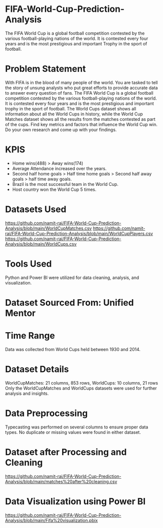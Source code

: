 # FIFA-World-Cup-Prediction-Analysis

The FIFA World Cup is a global football competition contested by the various football-playing
nations of the world. It is contested every four years and is the most prestigious and important
Trophy in the sport of football.


# Problem Statement

With FIFA is in the blood of many people of the world. You are tasked to tell the story of unsung
analysts who put great efforts to provide accurate data to answer every question of fans. The
FIFA World Cup is a global football competition contested by the various football-playing
nations of the world. It is contested every four years and is the most prestigious and important
trophy in the sport of football.
The World Cups dataset shows all information about all the World Cups in history, while the
World Cup Matches dataset shows all the results from the matches contested as part of the
cups. Find key metrics and factors that influence the World Cup win. Do your own research
and come up with your findings.


# KPIS
- Home wins(488) > Away wins(174)
- Average Attendance increased over the years.
- Second half home goals > Half time home goals > Second half away goals > half time away goals.
- Brazil is the most successful team in the World Cup.
- Host country won the World Cup 5 times.

# Datasets Used
https://github.com/namit-rai/FIFA-World-Cup-Prediction-Analysis/blob/main/WorldCupMatches.csv
https://github.com/namit-rai/FIFA-World-Cup-Prediction-Analysis/blob/main/WorldCupPlayers.csv
https://github.com/namit-rai/FIFA-World-Cup-Prediction-Analysis/blob/main/WorldCups.csv


# Tools Used
Python and Power BI were utilized for data cleaning, analysis, and visualization.


# Dataset Sourced From: Unified Mentor


# Time Range
Data was collected from World Cups held between 1930 and 2014.


# Dataset Details
WorldCupMatches: 21 columns, 853 rows, WorldCups: 10 columns, 21 rows
Only the WorldCupMatches and WorldCups datasets were used for further analysis and insights.


# Data Preprocessing
Typecasting was performed on several columns to ensure proper data types. 
No duplicate or missing values were found in either dataset.


# Dataset after Processing and Cleaning
https://github.com/namit-rai/FIFA-World-Cup-Prediction-Analysis/blob/main/matches%20after%20cleaning.csv


# Data Visualization using Power BI
https://github.com/namit-rai/FIFA-World-Cup-Prediction-Analysis/blob/main/Fifa%20visualization.pbix







